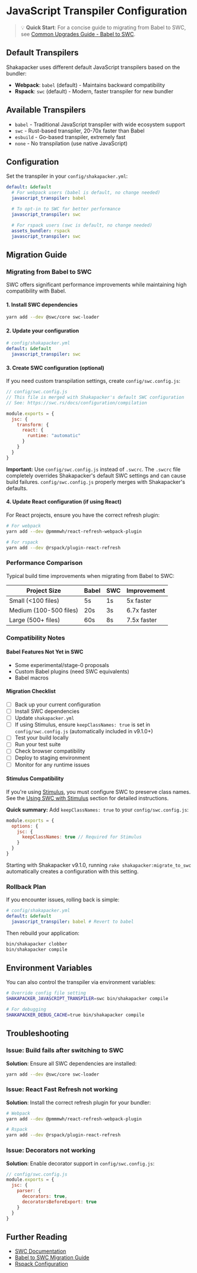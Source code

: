 # JavaScript Transpiler Configuration

> 💡 **Quick Start**: For a concise guide to migrating from Babel to SWC, see [Common Upgrades Guide - Babel to SWC](./common-upgrades.md#migrating-from-babel-to-swc).

## Default Transpilers

Shakapacker uses different default JavaScript transpilers based on the bundler:

- **Webpack**: `babel` (default) - Maintains backward compatibility
- **Rspack**: `swc` (default) - Modern, faster transpiler for new bundler

## Available Transpilers

- `babel` - Traditional JavaScript transpiler with wide ecosystem support
- `swc` - Rust-based transpiler, 20-70x faster than Babel
- `esbuild` - Go-based transpiler, extremely fast
- `none` - No transpilation (use native JavaScript)

## Configuration

Set the transpiler in your `config/shakapacker.yml`:

```yaml
default: &default
  # For webpack users (babel is default, no change needed)
  javascript_transpiler: babel

  # To opt-in to SWC for better performance
  javascript_transpiler: swc

  # For rspack users (swc is default, no change needed)
  assets_bundler: rspack
  javascript_transpiler: swc
```

## Migration Guide

### Migrating from Babel to SWC

SWC offers significant performance improvements while maintaining high compatibility with Babel.

#### 1. Install SWC dependencies

```bash
yarn add --dev @swc/core swc-loader
```

#### 2. Update your configuration

```yaml
# config/shakapacker.yml
default: &default
  javascript_transpiler: swc
```

#### 3. Create SWC configuration (optional)

If you need custom transpilation settings, create `config/swc.config.js`:

```javascript
// config/swc.config.js
// This file is merged with Shakapacker's default SWC configuration
// See: https://swc.rs/docs/configuration/compilation

module.exports = {
  jsc: {
    transform: {
      react: {
        runtime: "automatic"
      }
    }
  }
}
```

**Important:** Use `config/swc.config.js` instead of `.swcrc`. The `.swcrc` file completely overrides Shakapacker's default SWC settings and can cause build failures. `config/swc.config.js` properly merges with Shakapacker's defaults.

#### 4. Update React configuration (if using React)

For React projects, ensure you have the correct refresh plugin:

```bash
# For webpack
yarn add --dev @pmmmwh/react-refresh-webpack-plugin

# For rspack
yarn add --dev @rspack/plugin-react-refresh
```

### Performance Comparison

Typical build time improvements when migrating from Babel to SWC:

| Project Size           | Babel | SWC | Improvement |
| ---------------------- | ----- | --- | ----------- |
| Small (<100 files)     | 5s    | 1s  | 5x faster   |
| Medium (100-500 files) | 20s   | 3s  | 6.7x faster |
| Large (500+ files)     | 60s   | 8s  | 7.5x faster |

### Compatibility Notes

#### Babel Features Not Yet in SWC

- Some experimental/stage-0 proposals
- Custom Babel plugins (need SWC equivalents)
- Babel macros

#### Migration Checklist

- [ ] Back up your current configuration
- [ ] Install SWC dependencies
- [ ] Update `shakapacker.yml`
- [ ] If using Stimulus, ensure `keepClassNames: true` is set in `config/swc.config.js` (automatically included in v9.1.0+)
- [ ] Test your build locally
- [ ] Run your test suite
- [ ] Check browser compatibility
- [ ] Deploy to staging environment
- [ ] Monitor for any runtime issues

#### Stimulus Compatibility

If you're using [Stimulus](https://stimulus.hotwired.dev/), you must configure SWC to preserve class names. See the [Using SWC with Stimulus](using_swc_loader.md#using-swc-with-stimulus) section for detailed instructions.

**Quick summary:** Add `keepClassNames: true` to your `config/swc.config.js`:

```javascript
module.exports = {
  options: {
    jsc: {
      keepClassNames: true // Required for Stimulus
    }
  }
}
```

Starting with Shakapacker v9.1.0, running `rake shakapacker:migrate_to_swc` automatically creates a configuration with this setting.

### Rollback Plan

If you encounter issues, rolling back is simple:

```yaml
# config/shakapacker.yml
default: &default
  javascript_transpiler: babel # Revert to babel
```

Then rebuild your application:

```bash
bin/shakapacker clobber
bin/shakapacker compile
```

## Environment Variables

You can also control the transpiler via environment variables:

```bash
# Override config file setting
SHAKAPACKER_JAVASCRIPT_TRANSPILER=swc bin/shakapacker compile

# For debugging
SHAKAPACKER_DEBUG_CACHE=true bin/shakapacker compile
```

## Troubleshooting

### Issue: Build fails after switching to SWC

**Solution**: Ensure all SWC dependencies are installed:

```bash
yarn add --dev @swc/core swc-loader
```

### Issue: React Fast Refresh not working

**Solution**: Install the correct refresh plugin for your bundler:

```bash
# Webpack
yarn add --dev @pmmmwh/react-refresh-webpack-plugin

# Rspack
yarn add --dev @rspack/plugin-react-refresh
```

### Issue: Decorators not working

**Solution**: Enable decorator support in `config/swc.config.js`:

```javascript
// config/swc.config.js
module.exports = {
  jsc: {
    parser: {
      decorators: true,
      decoratorsBeforeExport: true
    }
  }
}
```

## Further Reading

- [SWC Documentation](https://swc.rs/docs/getting-started)
- [Babel to SWC Migration Guide](https://swc.rs/docs/migrating-from-babel)
- [Rspack Configuration](https://www.rspack.dev/config/index)
